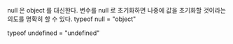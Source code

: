 null 은 object 를 대신한다. 
변수를 null 로 초기화하면 나중에 값을 초기화할 것이라는 의도를 명확히 할 수 있다. 
typeof null = "object"

typeof undefined = "undefined"
<!--stackedit_data:
eyJoaXN0b3J5IjpbLTExMzEwMTc4NjldfQ==
-->